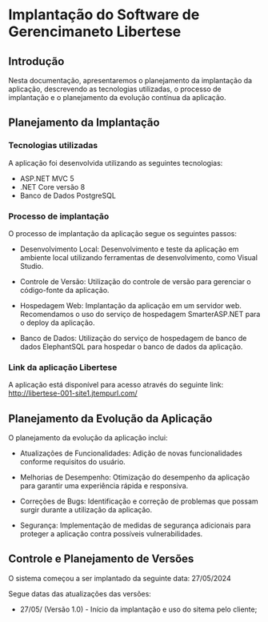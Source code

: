 # Implantação do Software de Gerencimaneto Libertese

## Introdução
Nesta documentação, apresentaremos o planejamento da implantação da aplicação, descrevendo as tecnologias utilizadas, o processo de implantação e o planejamento da evolução contínua da aplicação.

## Planejamento da Implantação

### Tecnologias utilizadas

A aplicação foi desenvolvida utilizando as seguintes tecnologias:

- ASP.NET MVC 5
- .NET Core versão 8
- Banco de Dados PostgreSQL


### Processo de implantação

O processo de implantação da aplicação segue os seguintes passos:

- Desenvolvimento Local: Desenvolvimento e teste da aplicação em ambiente local utilizando ferramentas de desenvolvimento, como Visual Studio.

- Controle de Versão: Utilização do controle de versão para gerenciar o código-fonte da aplicação.

- Hospedagem Web: Implantação da aplicação em um servidor web. Recomendamos o uso do serviço de hospedagem SmarterASP.NET para o deploy da aplicação.

- Banco de Dados: Utilização do serviço de hospedagem de banco de dados ElephantSQL para hospedar o banco de dados da aplicação.


### Link da aplicação Libertese

A aplicação está disponível para acesso através do seguinte link: http://libertese-001-site1.jtempurl.com/


## Planejamento da Evolução da Aplicação

O planejamento da evolução da aplicação inclui:

- Atualizações de Funcionalidades: Adição de novas funcionalidades conforme requisitos do usuário.

- Melhorias de Desempenho: Otimização do desempenho da aplicação para garantir uma experiência rápida e responsiva.

- Correções de Bugs: Identificação e correção de problemas que possam surgir durante a utilização da aplicação.

- Segurança: Implementação de medidas de segurança adicionais para proteger a aplicação contra possíveis vulnerabilidades.

## Controle e Planejamento de Versões

O sistema começou a ser implantado da seguinte data: 27/05/2024

Segue datas das atualizações das versões:

- 27/05/ (Versão 1.0) - Início da implantação e uso do sitema pelo cliente;

